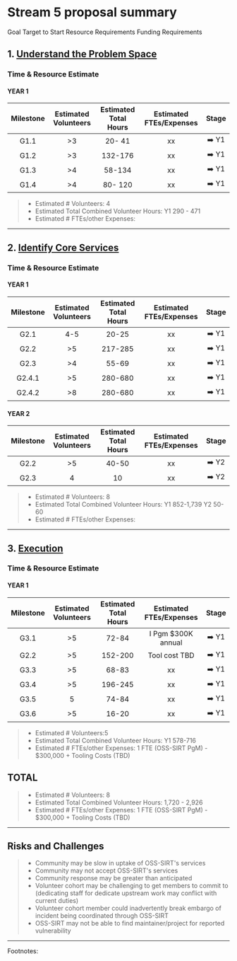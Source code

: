 <!-- markdownlint-disable MD024 -->

# Stream 5 proposal summary

Goal Target to Start Resource Requirements Funding Requirements

## 1. [Understand the Problem Space](https://github.com/ossf/SIRT/blob/main/plan/1.0%20Understand%20the%20Problem%20Space.md)

### Time & Resource Estimate
#### YEAR 1
| Milestone | Estimated Volunteers | Estimated Total Hours | Estimated FTEs/Expenses | Stage |
| :-------: | :------------------: | :-------------------: | :---------------------: | :---: |
| G1.1      |         >3           |          20- 41       |           xx            | ➡️ Y1 |
| G1.2      |         >3           |          132-176      |           xx            | ➡️ Y1 |
| G1.3      |         >4           |          58-134       |           xx            | ➡️ Y1 |
| G1.4      |         >4           |          80- 120      |           xx            | ➡️ Y1 |

> - Estimated # Volunteers: 4
> - Estimated Total Combined Volunteer Hours: Y1 290 - 471
> - Estimated # FTEs/other Expenses:

---

## 2. [Identify Core Services](https://github.com/ossf/SIRT/blob/main/plan/2.0%20Identify%20Core%20Services%20and%20Processes.md)

### Time & Resource Estimate
#### YEAR 1
| Milestone | Estimated Volunteers | Estimated Total Hours | Estimated FTEs/Expenses | Stage |
| :-------: | :------------------: | :-------------------: | :---------------------: | :---: |
| G2.1      |         4-5          |          20-25        |           xx           | ➡️ Y1 |
| G2.2      |         >5           |          217-285      |           xx           | ➡️ Y1 |
| G2.3      |         >4           |          55-69        |           xx           | ➡️ Y1 |
| G2.4.1    |         >5           |          280-680      |           xx           | ➡️ Y1 |
| G2.4.2    |         >8           |          280-680      |           xx           | ➡️ Y1 |

#### YEAR 2
| Milestone | Estimated Volunteers | Estimated Total Hours | Estimated FTEs/Expenses | Stage |
| :-------: | :------------------: | :-------------------: | :---------------------: | :---: |
| G2.2      |         >5           |          40-50        |           xx           | ➡️ Y2 |
| G2.3      |          4           |          10           |           xx           | ➡️ Y2 |

> - Estimated # Volunteers: 8
> - Estimated Total Combined Volunteer Hours: Y1 852-1,739   Y2 50-60
> - Estimated # FTEs/other Expenses:

---

## 3. [Execution](https://github.com/ossf/SIRT/blob/main/plan/3.0%20Execution.md)

### Time & Resource Estimate
#### YEAR 1
| Milestone | Estimated Volunteers | Estimated Total Hours | Estimated FTEs/Expenses | Stage |
| :-------: | :------------------: | :-------------------: | :---------------------: | :---: |
| G3.1      |         >5           |          72-84        |     I Pgm $300K annual  | ➡️ Y1 |
| G2.2      |         >5           |          152-200      |     Tool cost TBD       | ➡️ Y1 |
| G3.3      |         >5           |          68-83        |           xx            | ➡️ Y1 |
| G3.4      |         >5           |          196-245      |           xx            | ➡️ Y1 |
| G3.5      |         5            |          74-84        |           xx            | ➡️ Y1 |
| G3.6      |         >5           |          16-20        |           xx            | ➡️ Y1 |

> - Estimated # Volunteers:5
> - Estimated Total Combined Volunteer Hours: Y1 578-716
> - Estimated # FTEs/other Expenses: 1 FTE (OSS-SIRT PgM) - $300,000 + Tooling Costs (TBD)

## TOTAL

> - Estimated # Volunteers: 8
> - Estimated Total Combined Volunteer Hours:  1,720 - 2,926
> - Estimated # FTEs/other Expenses: 1 FTE (OSS-SIRT PgM) - $300,000 + Tooling Costs (TBD)

---
## Risks and Challenges
> - Community may be slow in uptake of OSS-SIRT's services
> - Community may not accept OSS-SIRT's services
> - Community response may be greater than anticipated
> - Volunteer cohort may be challenging to get members to commit to (dedicating staff for dedicate upstream work may conflict with current duties)
> - Volunteer cohort member could inadvertently break embargo of incident being coordinated through OSS-SIRT
> - OSS-SIRT may not be able to find maintainer/project for reported vulnerability

---
Footnotes:
[^1]:
